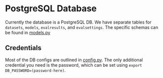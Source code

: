 # PostgreSQL Database

Currently the database is a PostgreSQL DB. We have separate tables for `datasets`, `models`, `evalresults`, and `evalsettings`. The specific schemas can be found in [models.py](models.py)

## Credentials
Most of the DB configs are outlined in [config.py](config.py). The only additional credential you need is the password, which can be set using `export DB_PASSWORD=(password-here)`. 